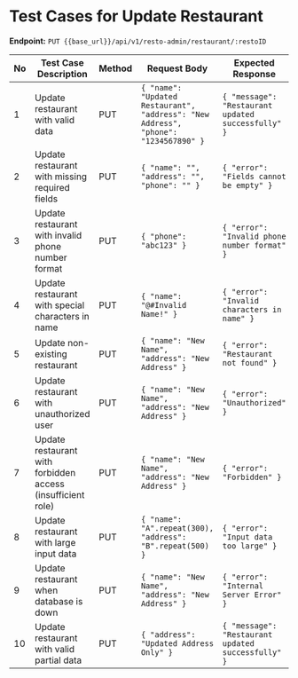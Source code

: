 # Test Cases for Update Restaurant

**Endpoint:** `PUT {{base_url}}/api/v1/resto-admin/restaurant/:restoID`

| No  | Test Case Description                                       | Method | Request Body                                                                        | Expected Response                                  | Status Code               |
| --- | ----------------------------------------------------------- | ------ | ----------------------------------------------------------------------------------- | -------------------------------------------------- | ------------------------- |
| 1   | Update restaurant with valid data                           | PUT    | `{ "name": "Updated Restaurant", "address": "New Address", "phone": "1234567890" }` | `{ "message": "Restaurant updated successfully" }` | 200 OK                    |
| 2   | Update restaurant with missing required fields              | PUT    | `{ "name": "", "address": "", "phone": "" }`                                        | `{ "error": "Fields cannot be empty" }`            | 400 Bad Request           |
| 3   | Update restaurant with invalid phone number format          | PUT    | `{ "phone": "abc123" }`                                                             | `{ "error": "Invalid phone number format" }`       | 400 Bad Request           |
| 4   | Update restaurant with special characters in name           | PUT    | `{ "name": "@#Invalid Name!" }`                                                     | `{ "error": "Invalid characters in name" }`        | 400 Bad Request           |
| 5   | Update non-existing restaurant                              | PUT    | `{ "name": "New Name", "address": "New Address" }`                                  | `{ "error": "Restaurant not found" }`              | 404 Not Found             |
| 6   | Update restaurant with unauthorized user                    | PUT    | `{ "name": "New Name", "address": "New Address" }`                                  | `{ "error": "Unauthorized" }`                      | 401 Unauthorized          |
| 7   | Update restaurant with forbidden access (insufficient role) | PUT    | `{ "name": "New Name", "address": "New Address" }`                                  | `{ "error": "Forbidden" }`                         | 403 Forbidden             |
| 8   | Update restaurant with large input data                     | PUT    | `{ "name": "A".repeat(300), "address": "B".repeat(500) }`                           | `{ "error": "Input data too large" }`              | 413 Payload Too Large     |
| 9   | Update restaurant when database is down                     | PUT    | `{ "name": "New Name", "address": "New Address" }`                                  | `{ "error": "Internal Server Error" }`             | 500 Internal Server Error |
| 10  | Update restaurant with valid partial data                   | PUT    | `{ "address": "Updated Address Only" }`                                             | `{ "message": "Restaurant updated successfully" }` | 200 OK                    |
